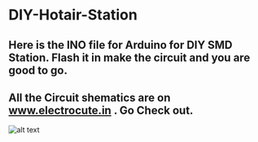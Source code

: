 # DIY-Hotair-Station
## Here is the INO file for Arduino for DIY SMD Station. Flash it in make the circuit and you are good to go.
## All the Circuit shematics are on www.electrocute.in . Go Check out.
![alt text](https://electrocute.in/wp-content/uploads/2020/07/Untitled-1.png)
